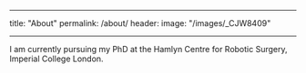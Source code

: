 ___
title: "About"
permalink: /about/
header:
  image: "/images/_CJW8409"
___

I am currently pursuing my PhD at the Hamlyn Centre for Robotic Surgery, Imperial College London.
